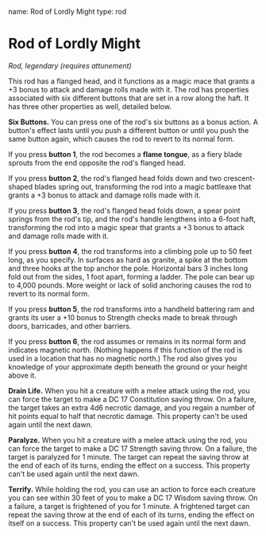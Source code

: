 name: Rod of Lordly Might
type: rod

# Rod of Lordly Might 
_Rod, legendary (requires attunement)_ 

This rod has a flanged head, and it functions as a magic mace that grants a +3 bonus to attack and damage rolls made with it. The rod has properties associated with six different buttons that are set in a row along the haft. It has three other properties as well, detailed below.

**Six Buttons.** You can press one of the rod's six buttons as a bonus action. A button's effect lasts until you push a different button or until you push the same button again, which causes the rod to revert to its normal form.

If you press **button 1**, the rod becomes a **flame tongue**, as a fiery blade sprouts from the end opposite the rod's flanged head.

If you press **button 2**, the rod's flanged head folds down and two crescent-shaped blades spring out, transforming the rod into a magic battleaxe that grants a +3 bonus to attack and damage rolls made with it.

If you press **button 3**, the rod's flanged head folds down, a spear point springs from the rod's tip, and the rod's handle lengthens into a 6-foot haft, transforming the rod into a magic spear that grants a +3 bonus to attack and damage rolls made with it.

If you press **button 4**, the rod transforms into a climbing pole up to 50 feet long, as you specify. In surfaces as hard as granite, a spike at the bottom and three hooks at the top anchor the pole. Horizontal bars 3 inches long fold out from the sides, 1 foot apart, forming a ladder. The pole can bear up to 4,000 pounds. More weight or lack of solid anchoring causes the rod to revert to its normal form.

If you press **button 5**, the rod transforms into a handheld battering ram and grants its user a +10 bonus to Strength checks made to break through doors, barricades, and other barriers.

If you press **button 6**, the rod assumes or remains in its normal form and indicates magnetic north. (Nothing happens if this function of the rod is used in a location that has no magnetic north.) The rod also gives you knowledge of your approximate depth beneath the ground or your height above it.

**Drain Life.** When you hit a creature with a melee attack using the rod, you can force the target to make a DC 17 Constitution saving throw. On a failure, the target takes an extra 4d6 necrotic damage, and you regain a number of hit points equal to half that necrotic damage. This property can't be used again until the next dawn.

**Paralyze.** When you hit a creature with a melee attack using the rod, you can force the target to make a DC 17 Strength saving throw. On a failure, the target is paralyzed for 1 minute. The target can repeat the saving throw at the end of each of its turns, ending the effect on a success. This property can't be used again until the next dawn.

**Terrify.** While holding the rod, you can use an action to force each creature you can see within 30 feet of you to make a DC 17 Wisdom saving throw. On a failure, a target is frightened of you for 1 minute. A frightened target can repeat the saving throw at the end of each of its turns, ending the effect on itself on a success. This property can't be used again until the next dawn. 
